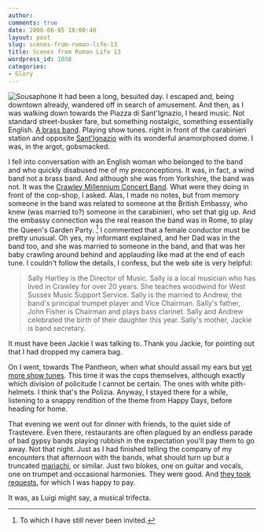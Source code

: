 ```yaml
---
author:
comments: true
date: 2008-06-05 18:00:48
layout: post
slug: scenes-from-roman-life-13
title: Scenes from Roman Life 13
wordpress_id: 1038
categories:
- Glory
---
```


![Sousaphone](/uploads/2008/06/sousa-2.jpg) It had been a long, besuited day. I escaped and, being downtown already, wandered off in search of amusement. And then, as I was walking down towards the Piazza di Sant'Ignazio, I heard music. Not standard street-busker fare, but something nostalgic, something essentially English. [A brass band](http://www.flickr.com/photos/jcherfas/2534921208/in/photostream/). Playing show tunes. right in front of the carabinieri station and opposite [Sant'Ignazio](http://en.wikipedia.org/wiki/Sant'Ignazio) with its wonderful anamorphosed dome. I was, in the argot, gobsmacked.

I fell into conversation with an English woman who belonged to the band and who quickly disabused me of my preconceptions. It was, in fact, a wind band not a brass band. And although she was from Yorkshire, the band was not. It was the [Crawley Millennium Concert Band](http://www.cmcband.co.uk/). What were they doing in front of the cop-shop, I asked. Alas, I made no notes, but from memory someone in the band was related to someone at the British Embassy, who knew (was married to?) someone in the carabinieri, who set that gig up. And the embassy connection was the real reason the band was in Rome, to play the Queen's Garden Party. [^fn1] I commented that a female conductor must be pretty unusual. Oh yes, my informant explained, and her Dad was in the band too, and she was married to someone in the band, and that was her baby crawling around behind and applauding like mad at the end of each tune. I couldn't follow the details, I confess, but the web site is very helpful:

> Sally Hartley is the Director of Music. Sally is a local musician who has lived in Crawley for over 20 years. She teaches woodwind for West Sussex Music Support Service. Sally is the married to Andrew, the band's principal trumpet player and Vice Chairman. Sally's father, John Fisher is Chairman and plays bass clarinet. Sally and Andrew celebrated the birth of their daughter this year. Sally's mother, Jackie is band secretary.

It must have been Jackie I was talking to. Thank you Jackie, for pointing out that I had dropped my camera bag.

On I went, towards The Pantheon, when what should assail my ears but [yet more show tunes](http://www.flickr.com/photos/jcherfas/2534155637/in/photostream/). This time it was the cops themselves, although exactly which division of policitude I cannot be certain. The ones with white pith-helmets. I think that's the Polizia. Anyway, I stayed there for a while, listening to a snappy rendition of the theme from Happy Days, before heading for home.

That evening we went out for dinner with friends, to the quiet side of Trastevere. Even there, restaurants are often plagued by an endless parade of bad gypsy bands playing rubbish in the expectation you'll pay them to go away. Not that night. Just as I had finished telling the company of my encounters that afternoon with the bands, what should turn up but a truncated [mariachi](http://en.wikipedia.org/wiki/Mariachi), or similar. Just two blokes, one on guitar and vocals, one on trumpet and occasional harmonies. They were good. And [they took requests](http://www.flickr.com/photos/jcherfas/2534184185/), for which I was happy to pay.

It was, as Luigi might say, a musical trifecta.

[^fn1]: To which I have still never been invited. 
